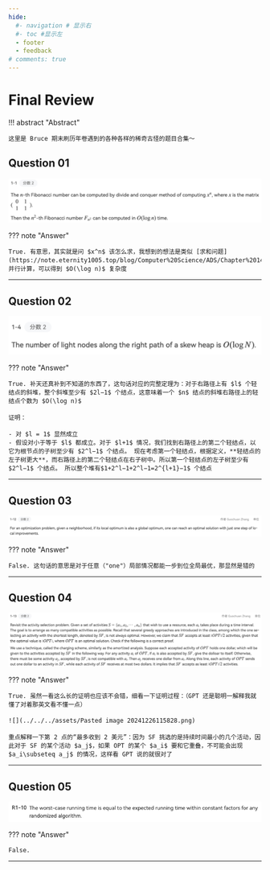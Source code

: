 ```yaml
---
hide:
  #- navigation # 显示右
  #- toc #显示左
  - footer
  - feedback
# comments: true
--- 
```


# Final Review

!!! abstract "Abstract"

	这里是 Bruce 期末刷历年卷遇到的各种各样的稀奇古怪的题目合集～

## Question 01

![](../../../assets/Pasted%20image%2020241226105538.png)

??? note "Answer"

	True. 有意思，其实就是问 $x^n$ 该怎么求，我想到的想法是类似 [求和问题](https://note.eternity1005.top/blog/Computer%20Science/ADS/Chapter%2014/#__tabbed_2_1)，并行计算，可以得到 $O(\log n)$ 复杂度
***
## Question 02

![](../../../assets/Pasted%20image%2020241226110631.png)

??? note "Answer"

	True. 补天还真补到不知道的东西了，这句话对应的完整定理为：对于右路径上有 $l$ 个轻结点的斜堆，整个斜堆至少有 $2l−1$ 个结点，这意味着一个 $n$ 结点的斜堆右路径上的轻结点个数为 $O(\log n)$
	
	证明：
	
	- 对 $l = 1$ 显然成立
	- 假设对小于等于 $l$ 都成立。对于 $l+1$ 情况，我们找到右路径上的第二个轻结点，以它为根节点的子树至少有 $2^l−1$ 个结点。 现在考虑第一个轻结点，根据定义，**轻结点的左子树更大**，而右路径上的第二个轻结点在右子树中。所以第一个轻结点的左子树至少有 $2^l−1$ 个结点。 所以整个堆有$1+2^l−1+2^l−1=2^{l+1}−1$ 个结点
***
## Question 03

![](../../../assets/Pasted%20image%2020241226115327.png)

??? note "Answer"

	False. 这句话的意思是对于任意（"one"）局部情况都能一步到位全局最优，那显然是错的
***
## Question 04

![](../../../assets/Pasted%20image%2020241226115515.png)

??? note "Answer"

	True. 虽然一看这么长的证明也应该不会错，细看一下证明过程：（GPT 还是聪明一解释我就懂了对着那英文看不懂一点）
	
	![](../../../assets/Pasted image 20241226115828.png)
	
	重点解释一下第 2 点的“最多收到 2 美元”：因为 SF 挑选的是持续时间最小的几个活动，因此对于 SF 的某个活动 $a_j$，如果 OPT 的某个 $a_i$ 要和它重叠，不可能会出现 $a_i\subseteq a_j$ 的情况，这样看 GPT 说的就很对了
***
## Question 05

![](../../../assets/Pasted%20image%2020250102112750.png)

??? note "Answer"

	False. 
***